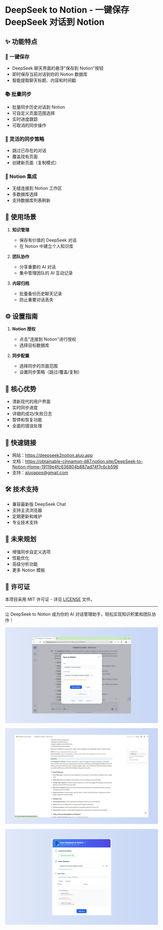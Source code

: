 
# DeepSeek to Notion - 一键保存 DeepSeek 对话到 Notion

## ✨ 功能特点

### 🚀 一键保存
- DeepSeek 聊天界面的悬浮"保存到 Notion"按钮
- 即时保存当前对话到你的 Notion 数据库
- 智能提取聊天标题、内容和时间戳

### 📚 批量同步
- 批量同步历史对话到 Notion
- 可自定义页面范围选择
- 实时进度跟踪
- 可取消的同步操作

### 🔄 灵活的同步策略
- 跳过已存在的对话
- 覆盖现有页面
- 创建新页面（复制模式）

### 🔌 Notion 集成
- 无缝连接到 Notion 工作区
- 多数据库选择
- 支持数据库列表刷新

## 🎯 使用场景

1. **知识管理**
   - 保存有价值的 DeepSeek 对话
   - 在 Notion 中建立个人知识库

2. **团队协作**
   - 分享重要的 AI 对话
   - 集中管理团队的 AI 互动记录

3. **内容归档**
   - 批量备份历史聊天记录
   - 防止重要对话丢失

## ⚙️ 设置指南

1. **Notion 授权**
   - 点击"连接到 Notion"进行授权
   - 选择目标数据库

2. **同步配置**
   - 选择同步的页面范围
   - 设置同步策略（跳过/覆盖/复制）

## 💫 核心优势

- 清新现代的用户界面
- 实时同步进度
- 详细的成功/失败日志
- 暂停和恢复功能
- 全面的错误处理

## 🔗 快速链接

- 网站：https://deepseek2notion.aluo.app
- 文档：https://obtainable-cinnamon-d87.notion.site/DeepSeek-to-Notion-Home-19119e4fc636804b887ad74f7c6cb596
- 支持：aluoapps@gmail.com

## 🛠️ 技术支持

- 兼容最新版 DeepSeek Chat
- 支持主流浏览器
- 定期更新和维护
- 专业技术支持

## 🚀 未来规划

- 增强同步自定义选项
- 性能优化
- 高级分析功能
- 更多 Notion 模板

## 📝 许可证

本项目采用 MIT 许可证 - 详见 [LICENSE](LICENSE) 文件。

---

让 DeepSeek to Notion 成为你的 AI 对话管理助手，轻松实现知识积累和团队协作！

<p align="center">
  <img src="assets/save2notion-1.png" alt="DeepSeek to Notion" />
</p>
<p align="center">
  <img src="assets/save2notion-2.png" alt="DeepSeek to Notion" />
</p>
<p align="center">
  <img src="assets/save2notion-3.png" alt="DeepSeek to Notion" />
</p>
